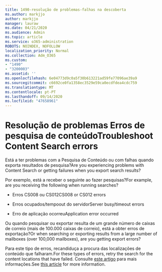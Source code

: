 ```yaml
---
title: 1490-resolução de problemas-falhas na descoberta
ms.author: markjjo
author: markjjo
manager: lauraw
ms.date: 04/21/2020
ms.audience: Admin
ms.topic: article
ms.service: o365-administration
ROBOTS: NOINDEX, NOFOLLOW
localization_priority: Normal
ms.collection: Adm_O365
ms.custom:
- "1490"
- "3200003"
ms.assetid: ''
ms.openlocfilehash: 6e04773d9c0a5f30b613221ad59fe77096ae39a9
ms.sourcegitcommit: c6692ce0fa1358ec3529e59ca0ecdfdea4cdc759
ms.translationtype: MT
ms.contentlocale: pt-PT
ms.lasthandoff: 09/14/2020
ms.locfileid: "47658961"
---
```

# <a name="troubleshoot-content-search-errors"></a><span data-ttu-id="7bf5e-102">Resolução de problemas Erros de pesquisa de conteúdo</span><span class="sxs-lookup"><span data-stu-id="7bf5e-102">Troubleshoot Content Search errors</span></span>

<span data-ttu-id="7bf5e-103">Está a ter problemas com a Pesquisa de Conteúdo ou com falhas quando exporta resultados de pesquisa?</span><span class="sxs-lookup"><span data-stu-id="7bf5e-103">Are you experiencing problems with Content Search or getting failures when you export search results?</span></span>

<span data-ttu-id="7bf5e-104">Por exemplo, está a receber o seguinte ao fazer pesquisas?</span><span class="sxs-lookup"><span data-stu-id="7bf5e-104">For example, are you receiving the following when running searches?</span></span>

- <span data-ttu-id="7bf5e-105">Erros CS008 ou CS012</span><span class="sxs-lookup"><span data-stu-id="7bf5e-105">CS008 or CS012 errors</span></span>

- <span data-ttu-id="7bf5e-106">Erros ocupados/tempoout do servidor</span><span class="sxs-lookup"><span data-stu-id="7bf5e-106">Server busy/timeout errors</span></span>

- <span data-ttu-id="7bf5e-107">Erro de aplicação ocorreu</span><span class="sxs-lookup"><span data-stu-id="7bf5e-107">Application error occurred</span></span>

<span data-ttu-id="7bf5e-108">Ou quando pesquisar ou exportar resulta de um grande número de caixas de correio (mais de 100.000 caixas de correio), está a obter erros de exportação?</span><span class="sxs-lookup"><span data-stu-id="7bf5e-108">Or when searching or exporting results from a large number of mailboxes (over 100,000 mailboxes), are you getting export errors?</span></span>

<span data-ttu-id="7bf5e-109">Para este tipo de erros, recandiduça a procura das localizações de conteúdo que falharam.</span><span class="sxs-lookup"><span data-stu-id="7bf5e-109">For these types of errors, retry the search for the content locations that have failed.</span></span> <span data-ttu-id="7bf5e-110">Consulte  [este artigo](https://docs.microsoft.com/microsoft-365/compliance/retry-failed-content-search) para mais informações.</span><span class="sxs-lookup"><span data-stu-id="7bf5e-110">See  [this article](https://docs.microsoft.com/microsoft-365/compliance/retry-failed-content-search) for more information.</span></span>
